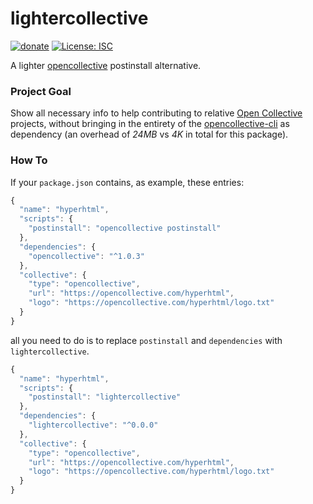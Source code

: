# lightercollective

[![donate](https://img.shields.io/badge/$-donate-ff69b4.svg?maxAge=2592000&style=flat)](https://github.com/WebReflection/donate)
[![License: ISC](https://img.shields.io/badge/License-ISC-yellow.svg)](https://opensource.org/licenses/ISC)

A lighter [opencollective](https://github.com/opencollective/opencollective) postinstall alternative.

### Project Goal
Show all necessary info to help contributing to relative [Open Collective](https://opencollective.com) projects, without bringing in the entirety of the [opencollective-cli](https://github.com/opencollective/opencollective-cli) as dependency (an overhead of *24MB* vs *4K* in total for this package).

### How To
If your `package.json` contains, as example, these entries:
```js
{
  "name": "hyperhtml",
  "scripts": {
    "postinstall": "opencollective postinstall"
  },
  "dependencies": {
    "opencollective": "^1.0.3"
  },
  "collective": {
    "type": "opencollective",
    "url": "https://opencollective.com/hyperhtml",
    "logo": "https://opencollective.com/hyperhtml/logo.txt"
  }
}
```

all you need to do is to replace `postinstall` and `dependencies` with `lightercollective`.

```js
{
  "name": "hyperhtml",
  "scripts": {
    "postinstall": "lightercollective"
  },
  "dependencies": {
    "lightercollective": "^0.0.0"
  },
  "collective": {
    "type": "opencollective",
    "url": "https://opencollective.com/hyperhtml",
    "logo": "https://opencollective.com/hyperhtml/logo.txt"
  }
}
```
